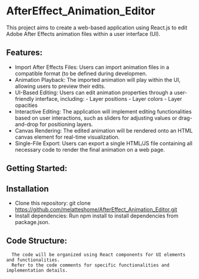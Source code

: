 # AfterEffect_Animation_Editor
This project aims to create a web-based application using React.js to edit Adobe After Effects animation files within a user interface (UI).

## Features:

- Import After Effects Files: Users can import animation files in a compatible format (to be defined during developmen.
- Animation Playback: The imported animation will play within the UI, allowing users to preview their edits.
- UI-Based Editing: Users can edit animation properties through a user-friendly interface, including:
        - Layer positions
        - Layer colors
        - Layer opacities
- Interactive Editing: The application will implement editing functionalities based on user interactions, such as sliders for adjusting values or drag-and-drop for positioning layers.
- Canvas Rendering: The edited animation will be rendered onto an HTML canvas element for real-time visualization.
- Single-File Export: Users can export a single HTML/JS file containing all necessary code to render the final animation on a web page.



## Getting Started:
## Installation

 - Clone this repository:
        git clone https://github.com/melatteshome/AfterEffect_Animation_Editor.git
 - Install dependencies:
        Run npm install to install dependencies from package.json.
## Code Structure:
      The code will be organized using React components for UI elements and functionalities.
      Refer to the code comments for specific functionalities and implementation details.
